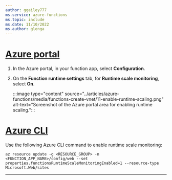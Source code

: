 ```yaml
---
author: ggailey777
ms.service: azure-functions
ms.topic: include
ms.date: 11/10/2022
ms.author: glenga
---
```


# [Azure portal](#tab/portal)

1. In the Azure portal, in your function app, select **Configuration**.
1. On the **Function runtime settings** tab, for **Runtime scale monitoring**, select **On**.

   :::image type="content" source="../articles/azure-functions/media/functions-create-vnet/11-enable-runtime-scaling.png" alt-text="Screenshot of the Azure portal area for enabling runtime scaling.":::

# [Azure CLI](#tab/azure-cli)

Use the following Azure CLI command to enable runtime scale monitoring:

```azurecli-interactive
az resource update -g <RESOURCE_GROUP> -n <FUNCTION_APP_NAME>/config/web --set properties.functionsRuntimeScaleMonitoringEnabled=1 --resource-type Microsoft.Web/sites
```

---
